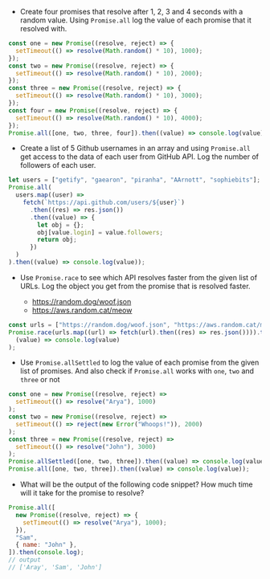 - Create four promises that resolve after 1, 2, 3 and 4 seconds with a random value. Using `Promise.all` log the value of each promise that it resolved with.

```js
const one = new Promise((resolve, reject) => {
  setTimeout(() => resolve(Math.random() * 10), 1000);
});
const two = new Promise((resolve, reject) => {
  setTimeout(() => resolve(Math.random() * 10), 2000);
});
const three = new Promise((resolve, reject) => {
  setTimeout(() => resolve(Math.random() * 10), 3000);
});
const four = new Promise((resolve, reject) => {
  setTimeout(() => resolve(Math.random() * 10), 4000);
});
Promise.all([one, two, three, four]).then((value) => console.log(value));
```

- Create a list of 5 Github usernames in an array and using `Promise.all` get access to the data of each user from GitHub API. Log the number of followers of each user.

```js
let users = ["getify", "gaearon", "piranha", "AArnott", "sophiebits"];
Promise.all(
  users.map((user) =>
    fetch(`https://api.github.com/users/${user}`)
      .then((res) => res.json())
      .then((value) => {
        let obj = {};
        obj[value.login] = value.followers;
        return obj;
      })
  )
).then((value) => console.log(value));
```

- Use `Promise.race` to see which API resolves faster from the given list of URLs. Log the object you get from the promise that is resolved faster.

  - https://random.dog/woof.json
  - https://aws.random.cat/meow

```js
const urls = ["https://random.dog/woof.json", "https://aws.random.cat/meow"];
Promise.race(urls.map((url) => fetch(url).then((res) => res.json()))).then(
  (value) => console.log(value)
);
```

- Use `Promise.allSettled` to log the value of each promise from the given list of promises. And also check if `Promise.all` works with `one`, `two` and `three` or not

```js
const one = new Promise((resolve, reject) =>
  setTimeout(() => resolve("Arya"), 1000)
);
const two = new Promise((resolve, reject) =>
  setTimeout(() => reject(new Error("Whoops!")), 2000)
);
const three = new Promise((resolve, reject) =>
  setTimeout(() => resolve("John"), 3000)
);
Promise.allSettled([one, two, three]).then((value) => console.log(value));
Promise.all([one, two, three]).then((value) => console.log(value));
```

- What will be the output of the following code snippet? How much time will it take for the promise to resolve?

```js
Promise.all([
  new Promise((resolve, reject) => {
    setTimeout(() => resolve("Arya"), 1000);
  }),
  "Sam",
  { name: "John" },
]).then(console.log);
// output
// ['Aray', 'Sam', 'John']
```
